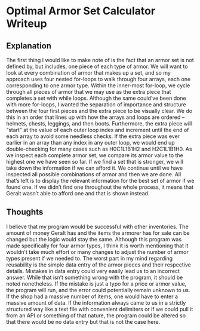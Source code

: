# Optimal Armor Set Calculator Writeup
## Explanation
The first thing I would like to make note of is the fact that an armor set is not defined by, but includes, one piece of each type of armor. We will want to look at every combination of armor that makes up a set, and so my approach uses four nested for-loops to walk through four arrays, each one corresponding to one armor type. Within the inner-most for-loop, we cycle through all pieces of armor that we may use as the extra piece that completes a set with while loops. Although the same could’ve been done with more for-loops, I wanted the separation of importance and structure between the four first pieces and the extra piece to be visually clear. We do this in an order that lines up with how the arrays and loops are ordered – helmets, chests, leggings, and then boots. Furthermore, the extra piece will “start” at the value of each outer loop index and increment until the end of each array to avoid some needless checks. If the extra piece was ever earlier in an array than any index in any outer loop, we would end up double-checking for many cases such as H0C1L1B1H2 and H2C1L1B1H0. As we inspect each complete armor set, we compare its armor value to the highest one we have seen so far. If we find a set that is stronger, we will take down the information if we can afford it. We continue until we have inspected all possible combinations of armor and then we are done. All that’s left is to display the relevant information for the best set of armor if we found one. If we didn’t find one throughout the whole process, it means that Geralt wasn’t able to afford one and that is shown instead.




## Thoughts
I believe that my program would be successful with other inventories. The amount of money Geralt has and the items the armorer has for sale can be changed but the logic would stay the same. Although this program was made specifically for four armor types, I think it is worth mentioning that it wouldn’t take much effort or many changes to adjust the number of armor types present if we needed to. The worst part in my mind regarding reusability is the simple data entry of the armor pieces and their respective details. Mistakes in data entry could very easily lead us to an incorrect answer. While that isn’t something wrong with the program, it should be noted nonetheless. If the mistake is just a typo for a price or armor value, the program will run, and the error could potentially remain unknown to us. If the shop had a massive number of items, one would have to enter a massive amount of data. If the information always came to us in a strictly structured way like a text file with convenient delimiters or if we could pull it from an API or something of that nature, the program could be altered so that there would be no data entry but that is not the case here.
